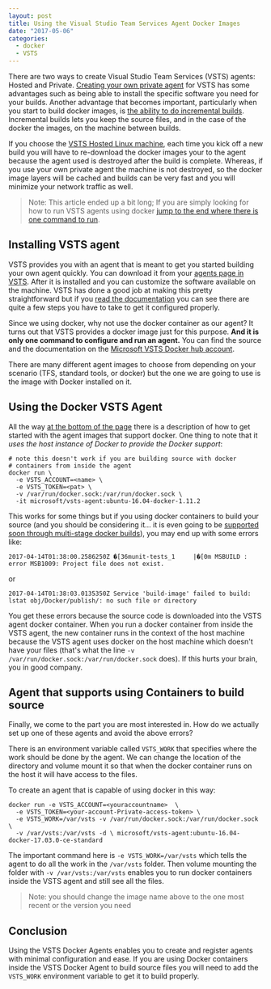```yaml
---
layout: post
title: Using the Visual Studio Team Services Agent Docker Images
date: "2017-05-06"
categories:
  - docker
  - VSTS
---
```


There are two ways to create Visual Studio Team Services (VSTS) agents: Hosted and Private.  [Creating your own private agent](https://www.visualstudio.com/en-us/docs/build/concepts/agents/agents#install) for VSTS has some advantages such as being able to install the specific software you need for your builds.  Another advantage that becomes important, particularly when you start to build docker images, is [the ability to do incremental builds](https://www.visualstudio.com/en-us/docs/build/concepts/agents/hosted#capabilities-and-limitations). Incremental builds lets you keep the source files, and in the case of the docker the images, on the machine between builds. 

If you choose the [VSTS Hosted Linux machine](https://www.visualstudio.com/en-us/docs/build/concepts/agents/agents#hosted-agents), each time you kick off a new build you will have to re-download the docker images your to the agent because the agent used is destroyed after the build is complete.  Whereas, if you use your own private agent the machine is not destroyed, so the docker image layers will be cached and builds can be very fast and you will minimize your network traffic as well.

> Note: This article ended up a bit long; If you are simply looking for how to run VSTS agents using docker [jump to the end where there is one command to run](#agent-that-supports-using-containers-to-build-source).

## Installing VSTS agent
VSTS provides you with an agent that is meant to get you started building your own agent quickly.  You can download it from your [agents page in VSTS](https://www.visualstudio.com/en-us/docs/build/actions/agents/v2-linux#download-and-configure-the-agent).  After it is installed and you can customize the software available on the machine.  VSTS has done a good job at making this pretty straightforward but if you [read the documentation](https://www.visualstudio.com/en-us/docs/build/actions/agents/v2-linux#learn-about-agents) you can see there are quite a few steps you have to take to get it configured properly.

Since we using docker, why not use the docker container as our agent?  It turns out that VSTS provides a docker image just for this purpose. **And it is only one command to configure and run an agent.**  You can find the source and the documentation on the [Microsoft VSTS Docker hub account](https://hub.docker.com/r/microsoft/vsts-agent/).  

There are many different agent images to choose from depending on your scenario (TFS, standard tools, or docker) but the one we are going to use is the image with Docker installed on it.

## Using the Docker VSTS Agent
All the way [at the bottom of the page](https://hub.docker.com/r/microsoft/vsts-agent/) there is a description of how to get started with the agent images that support docker.  One thing to note that it *uses the host instance of Docker to provide the Docker support*:

```
# note this doesn't work if you are building source with docker 
# containers from inside the agent
docker run \
  -e VSTS_ACCOUNT=<name> \
  -e VSTS_TOKEN=<pat> \
  -v /var/run/docker.sock:/var/run/docker.sock \
  -it microsoft/vsts-agent:ubuntu-16.04-docker-1.11.2
```

This works for some things but if you using docker containers to build your source (and you should be considering it... it is even going to be [supported soon through multi-stage docker builds](http://blog.alexellis.io/mutli-stage-docker-builds/)), you may end up with some errors like:

```
2017-04-14T01:38:00.2586250Z �[36munit-tests_1     |�[0m MSBUILD : error MSB1009: Project file does not exist.
```

or 

```
2017-04-14T01:38:03.0135350Z Service 'build-image' failed to build: lstat obj/Docker/publish/: no such file or directory
```

You get these errors because the source code is downloaded into the VSTS agent docker container.  When you run a docker container from inside the VSTS agent, the new container runs in the context of the host machine because the VSTS agent uses docker on the host machine which doesn't have your files (that's what the line ```-v /var/run/docker.sock:/var/run/docker.sock``` does).  If this hurts your brain, you in good company.

## Agent that supports using Containers to build source
Finally, we come to the part you are most interested in.  How do we actually set up one of these agents and avoid the above errors?  

There is an environment variable called ```VSTS_WORK``` that specifies where the work should be done by the agent.  We can change the location of the directory and volume mount it so that when the docker container runs on the host it will have access to the files.

To create an agent that is capable of using docker in this way:

```
docker run -e VSTS_ACCOUNT=<youraccountname>  \
  -e VSTS_TOKEN=<your-account-Private-access-token> \
  -e VSTS_WORK=/var/vsts -v /var/run/docker.sock:/var/run/docker.sock \
  -v /var/vsts:/var/vsts -d \ microsoft/vsts-agent:ubuntu-16.04-docker-17.03.0-ce-standard
```

The important command here is ```-e VSTS_WORK=/var/vsts``` which tells the agent to do all the work in the ```/var/vsts``` folder.  Then volume mounting the folder with ```-v /var/vsts:/var/vsts``` enables you to run docker containers inside the VSTS agent and still see all the files.

> Note: you should change the image name above to the one most recent or the version you need

## Conclusion
Using the VSTS Docker Agents enables you to create and register agents with minimal configuration and ease.  If you are using Docker containers inside the VSTS Docker Agent to build source files you will need to add the ```VSTS_WORK``` environment variable to get it to build properly.
